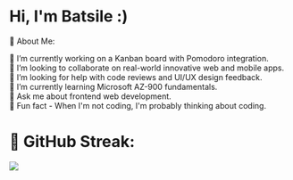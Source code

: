 # Hi, I'm Batsile :)

💫 About Me:

🌸 I’m currently working on a Kanban board with Pomodoro integration.<br>🌸 I’m looking to collaborate on real-world innovative web and mobile apps.<br>🌸 I’m looking for help with code reviews and UI/UX design feedback.<br>🌸 I’m currently learning Microsoft AZ-900 fundamentals.<br>🌸 Ask me about frontend web development.<br>🌸 Fun fact - When I'm not coding, I'm probably thinking about coding.

# 🌸 GitHub Streak:
![](https://nirzak-streak-stats.vercel.app/?user=BatsileRiba&theme=date_night&hide_border=false)<br/>



